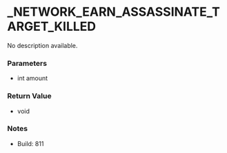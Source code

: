 # _NETWORK_EARN_ASSASSINATE_TARGET_KILLED

No description available.

### Parameters
* int amount

### Return Value
* void

### Notes
* Build: 811

